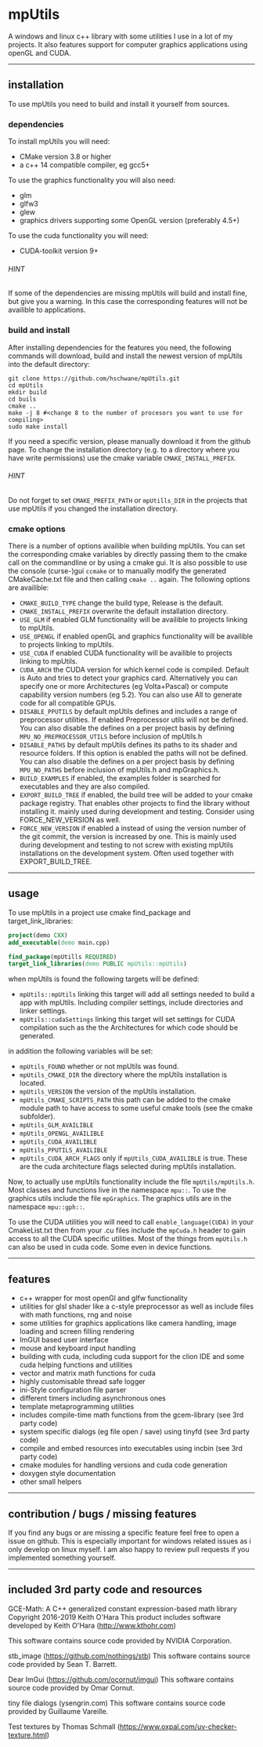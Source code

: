 # mpUtils
A windows and linux c++ library with some utilities I use in a lot of my projects. It also features support
for computer graphics applications using openGL and CUDA.

-------------------------

## installation

To use mpUtils you need to build and install it yourself from sources.

### dependencies

To install mpUtils you will need:
- CMake version 3.8 or higher
- a c++ 14 compatible compiler, eg gcc5+

To use the graphics functionality you will also need:
- glm
- glfw3
- glew
- graphics drivers supporting some OpenGL version (preferably 4.5+)

To use the cuda functionality you will need:
- CUDA-toolkit version 9+

###### HINT
If some of the dependencies are missing mpUtils will build and install fine, but give you a warning.
In this case the corresponding features will not be availible to applications.

### build and install

After installing dependencies for the features you need, the following commands will download, build and install
the newest version of mpUtils into the default directory:

```
git clone https://github.com/hschwane/mpUtils.git
cd mpUtils
mkdir build
cd buils
cmake ..
make -j 8 #<change 8 to the number of procesors you want to use for compiling>
sudo make install
```

If you need a specific version, please manually download it from the github page.
To change the installation directory (e.g. to a directory where you have write permissions)
use the cmake variable `CMAKE_INSTALL_PREFIX`.

###### HINT
Do not forget to set `CMAKE_PREFIX_PATH` or `mpUtills_DIR` in the projects that use mpUtils if you changed the installation directory.

### cmake options

There is a number of options availible when building mpUtils.
You can set the corresponding cmake variables by directly passing them to the cmake call on the commandline or by using a cmake gui.
It is also possible to use the console (curse-)gui `ccmake` or to manually modify the generated CMakeCache.txt file and then calling `cmake ..` again.
The following options are availible:
- `CMAKE_BUILD_TYPE` change the build type, Release is the default.
- `CMAKE_INSTALL_PREFIX` overwrite the default installation directory.
- `USE_GLM` if enabled GLM functionality will be availible to projects linking to mpUtils.
- `USE_OPENGL` if enabled openGL and graphics functionality will be availible to projects linking to mpUtils.
- `USE_CUDA` if enabled CUDA functionality will be availible to projects linking to mpUtils.
- `CUDA_ARCH` the CUDA version for which kernel code is compiled. Default is Auto and tries to detect your graphics card.
                Alternatively you can specify one or more Architectures (eg Volta+Pascal) or compute capability version numbers (eg 5.2).
                You can also use All to generate code for all compatible GPUs.
- `DISABLE_PPUTILS` by default mpUtils defines and includes a range of preprocessor utilities.
                        If enabled Preprocessor utils will not be defined. You can also disable the defines on a per project basis by
                        defining `MPU_NO_PREPROCESSOR_UTILS` before inclusion of mpUtils.h
- `DISABLE_PATHS` by default mpUtils defines its paths to its shader and resource folders.
                       If this option is enabled the paths will not be defined. You can also disable the defines on a per project basis by
                       defining `MPU_NO_PATHS` before inclusion of mpUtils.h and mpGraphics.h.
- `BUILD_EXAMPLES` if enabled, the examples folder is searched for executables and they are also compiled.
- `EXPORT_BUILD_TREE` if enabled, the build tree will be added to your cmake package registry. That enables other projects to find the library without installing it.
                        mainly used during development and testing. Consider using FORCE_NEW_VERSION as well.
- `FORCE_NEW_VERSION` if enabled a instead of using the version number of the git commit, the version is increased by one.
                        This is mainly used during development and testing to not screw with existing mpUtils installations
                        on the development system. Often used together with EXPORT_BUILD_TREE.

--------------------------
## usage

To use mpUtils in a project use cmake find_package and target_link_libraries:
``` cmake
project(demo CXX)
add_executable(demo main.cpp)

find_package(mpUtills REQUIRED)
target_link_libraries(demo PUBLIC mpUtils::mpUtils)
```

when mpUtils is found the following targets will be defined:
- `mpUtils::mpUtils` linking this target will add all settings needed to build a app with mpUtils.
                        Including compiler settings, include directories and linker settings.
- `mpUtils::cudaSettings` linking this target will set settings for CUDA compilation such as the the Architectures for which code
                            should be generated.

in addition the following variables will be set:
- `mpUtils_FOUND` whether or not mpUtils was found.
- `mpUtils_CMAKE_DIR` the directory where the mpUtils installation is located.
- `mpUtils_VERSION` the version of the mpUtils installation.
- `mpUtils_CMAKE_SCRIPTS_PATH` this path can be added to the cmake module path to have access to some useful cmake tools (see the cmake subfolder).
- `mpUtils_GLM_AVAILIBLE`
- `mpUtils_OPENGL_AVAILIBLE`
- `mpUtils_CUDA_AVAILIBLE`
- `mpUtils_PPUTILS_AVAILIBLE`
- `mpUtils_CUDA_ARCH_FLAGS` only if `mpUtils_CUDA_AVAILIBLE` is true. These are the cuda architecture flags selected during mpUtils installation.

Now, to actually use mpUtils functionality include the file `mpUtils/mpUtils.h`.
Most classes and functions live in the namespace `mpu::`. To use the graphics utils include the file `mpGraphics`.
The graphics utils are in the namespace `mpu::gph::`.

To use the CUDA utilities you will need to call `enable_language(CUDA)` in your CmakeList.txt then from your .cu files
include the `mpCuda.h` header to gain access to all the CUDA specific utilities. Most of the things from `mpUtils.h` can
also be used in cuda code. Some even in device functions.

--------------------------
## features


- c++ wrapper for most openGl and glfw functionality
- utilities for glsl shader like a c-style preprocessor as well as include files with math functions, rng and noise
- some utilities for graphics applications like camera handling, image loading and screen filling rendering
- ImGUI based user interface
- mouse and keyboard input handling 
- building with cuda, including cuda support for the clion IDE and some cuda helping functions and utilities
- vector and matrix math functions for cuda
- highly customisable thread safe logger
- ini-Style configuration file parser
- different timers including asynchronous ones
- template metaprogramming utilities
- includes compile-time math functions from the gcem-library (see 3rd party code)
- system specific dialogs (eg file open / save) using tinyfd (see 3rd party code)
- compile and embed resources into executables using incbin (see 3rd party code)
- cmake modules for handling versions and cuda code generation
- doxygen style documentation
- other small helpers

------------------------
## contribution / bugs / missing features

If you find any bugs or are missing a specific feature feel free to open a issue on github.
This is especially important for windows related issues as i only develop on linux myself.
I am also happy to review pull requests if you implemented something yourself.

-----------------------
## included 3rd party code and resources

GCE-Math: A C++ generalized constant expression-based math library
Copyright 2016-2019 Keith O'Hara
This product includes software developed by Keith O'Hara (http://www.kthohr.com)

This software contains source code
provided by NVIDIA Corporation.

stb_image (https://github.com/nothings/stb)
This software contains source code provided by Sean T. Barrett.

Dear ImGui (https://github.com/ocornut/imgui)
This software contains source code provided by Omar Cornut.

tiny file dialogs (ysengrin.com)
This software contains source code provided by Guillaume Vareille.

Test textures by Thomas Schmall (https://www.oxpal.com/uv-checker-texture.html)  